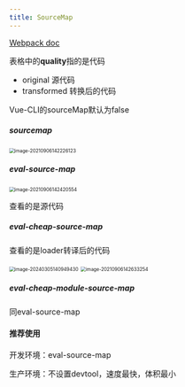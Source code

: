 ```yaml
---
title: SourceMap
---
```




[Webpack doc](https://webpack.docschina.org/configuration/devtool/#root)

表格中的**quality**指的是代码

- original 源代码
- transformed 转换后的代码





Vue-CLI的sourceMap默认为false



##### sourcemap

<img src="https://minimax-1256590847.cos.ap-shanghai.myqcloud.com/img/image-20210906142226123.png" alt="image-20210906142226123" style="zoom: 60%;" />

##### eval-source-map

<img src="https://minimax-1256590847.cos.ap-shanghai.myqcloud.com/img/image-20210906142420554.png" alt="image-20210906142420554" style="zoom: 60%;" />

查看的是源代码

##### eval-cheap-source-map

查看的是loader转译后的代码

<img src="https://minimax-1256590847.cos.ap-shanghai.myqcloud.com/img/image-20240305140949430.png" alt="image-20240305140949430" style="zoom: 60%;" />

<img src="https://minimax-1256590847.cos.ap-shanghai.myqcloud.com/img/image-20210906142633254.png" alt="image-20210906142633254" style="zoom:60%;" />

##### eval-cheap-module-source-map

同eval-source-map





#### 推荐使用

开发环境：eval-source-map

生产环境：不设置devtool，速度最快，体积最小


